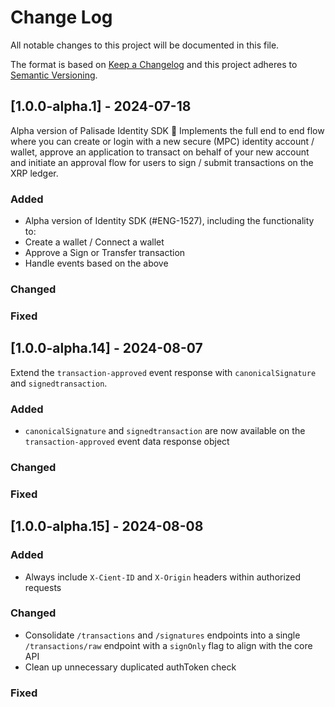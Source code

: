 # Change Log

All notable changes to this project will be documented in this file.

The format is based on [Keep a Changelog](http://keepachangelog.com/)
and this project adheres to [Semantic Versioning](http://semver.org/).

## [1.0.0-alpha.1] - 2024-07-18

Alpha version of Palisade Identity SDK 🎉
Implements the full end to end flow where you can create or login with a new secure (MPC) identity account / wallet, approve an application to transact on behalf of your new account and initiate an approval flow for users to sign / submit transactions on the XRP ledger.

### Added

- Alpha version of Identity SDK (#ENG-1527), including the functionality to:
- Create a wallet / Connect a wallet
- Approve a Sign or Transfer transaction
- Handle events based on the above

### Changed

### Fixed

## [1.0.0-alpha.14] - 2024-08-07

Extend the `transaction-approved` event response with `canonicalSignature` and `signedtransaction`.

### Added

- `canonicalSignature` and `signedtransaction` are now available on the `transaction-approved` event data response object

### Changed

### Fixed

## [1.0.0-alpha.15] - 2024-08-08

### Added

- Always include `X-Cient-ID` and `X-Origin` headers within authorized requests

### Changed

- Consolidate `/transactions` and `/signatures` endpoints into a single `/transactions/raw` endpoint with a `signOnly` flag to align with the core API
- Clean up unnecessary duplicated authToken check

### Fixed
